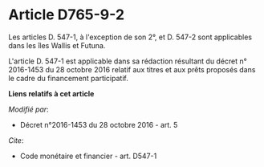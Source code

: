 # Article D765-9-2

Les articles D. 547-1, à l'exception de son 2°, et D. 547-2 sont applicables dans les îles Wallis et Futuna.

L'article  D. 547-1 est applicable dans sa rédaction résultant du décret n°  2016-1453 du 28 octobre 2016 relatif aux titres
et aux prêts proposés  dans le cadre du financement participatif.

**Liens relatifs à cet article**

_Modifié par_:

  - Décret n°2016-1453 du 28 octobre 2016 - art. 5

_Cite_:

  - Code monétaire et financier - art. D547-1
